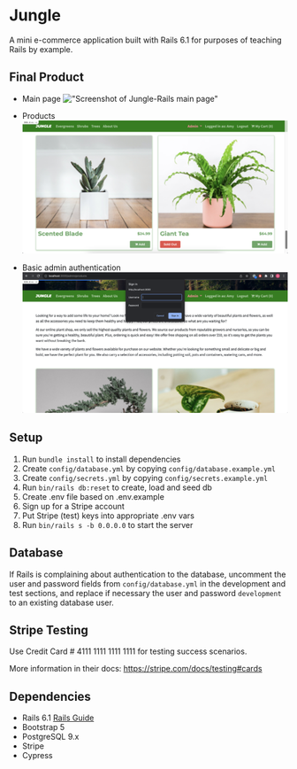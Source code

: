 # Jungle

A mini e-commerce application built with Rails 6.1 for purposes of teaching Rails by example.

## Final Product

- Main page
!["Screenshot of Jungle-Rails main page"](https://github.com/alicelinx/jungle-rails/blob/master/docs/main.png)

- Products
!["Screenshot of PhotoLabs main page"](https://github.com/alicelinx/jungle-rails/blob/master/docs/products.png)

- Basic admin authentication 
!["Screenshot of PhotoLabs main page"](https://github.com/alicelinx/jungle-rails/blob/master/docs/admin-auth.png)

## Setup

1. Run `bundle install` to install dependencies
2. Create `config/database.yml` by copying `config/database.example.yml`
3. Create `config/secrets.yml` by copying `config/secrets.example.yml`
4. Run `bin/rails db:reset` to create, load and seed db
5. Create .env file based on .env.example
6. Sign up for a Stripe account
7. Put Stripe (test) keys into appropriate .env vars
8. Run `bin/rails s -b 0.0.0.0` to start the server

## Database

If Rails is complaining about authentication to the database, uncomment the user and password fields from `config/database.yml` in the development and test sections, and replace if necessary the user and password `development` to an existing database user.

## Stripe Testing

Use Credit Card # 4111 1111 1111 1111 for testing success scenarios.

More information in their docs: <https://stripe.com/docs/testing#cards>

## Dependencies

- Rails 6.1 [Rails Guide](http://guides.rubyonrails.org/v6.1/)
- Bootstrap 5
- PostgreSQL 9.x
- Stripe
- Cypress
